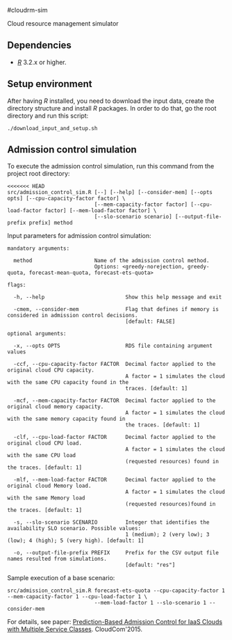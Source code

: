 #cloudrm-sim

Cloud resource management simulator

## Dependencies

- [*R*](https://cran.r-project.org/) 3.2.x or higher.

## Setup environment

After having *R* installed, you need to download the input data, create the directory structure
and install *R* packages. In order to do that, go the root directory and run this script:

```
./download_input_and_setup.sh
```

## Admission control simulation 

To execute the admission control simulation, run this command from the project root directory:

``` 
<<<<<<< HEAD
src/admission_control_sim.R [--] [--help] [--consider-mem] [--opts opts] [--cpu-capacity-factor factor] \
                            [--mem-capacity-factor factor] [--cpu-load-factor factor] [--mem-load-factor factor] \
                            [--slo-scenario scenario] [--output-file-prefix prefix] method
```

Input parameters for admission control simulation:
```
mandatory arguments:

  method                    Name of the admission control method.
                            Options: <greedy-norejection, greedy-quota, forecast-mean-quota, forecast-ets-quota>

flags:

  -h, --help                          Show this help message and exit

  -cmem, --consider-mem               Flag that defines if memory is considered in admission control decisions.
                                      [default: FALSE]

optional arguments:

  -x, --opts OPTS                     RDS file containing argument values
  
  -ccf, --cpu-capacity-factor FACTOR  Decimal factor applied to the original cloud CPU capacity.
                                      A factor = 1 simulates the cloud with the same CPU capacity found in the
                                      traces. [default: 1]
  
  -mcf, --mem-capacity-factor FACTOR  Decimal factor applied to the original cloud memory capacity.
                                      A factor = 1 simulates the cloud with the same memory capacity found in
                                      the traces. [default: 1]
  
  -clf, --cpu-load-factor FACTOR      Decimal factor applied to the original cloud CPU load.
                                      A factor = 1 simulates the cloud with the same CPU load
                                      (requested resources) found in the traces. [default: 1]
  
  -mlf, --mem-load-factor FACTOR      Decimal factor applied to the original cloud Memory load.
                                      A factor = 1 simulates the cloud with the same Memory load
                                      (requested resources)found in the traces. [default: 1]
  
  -s, --slo-scenario SCENARIO         Integer that identifies the availability SLO scenario. Possible values:
                                      1 (medium); 2 (very low); 3 (low); 4 (high); 5 (very high). [default: 1]
  
  -o, --output-file-prefix PREFIX     Prefix for the CSV output file names resulted from simulations.
                                      [default: "res"]
```

Sample execution of a base scenario:

```
src/admission_control_sim.R forecast-ets-quota --cpu-capacity-factor 1 --mem-capacity-factor 1 --cpu-load-factor 1 \
                            --mem-load-factor 1 --slo-scenario 1 --consider-mem
```

For details, see paper:
[Prediction-Based Admission Control for IaaS Clouds with Multiple Service Classes](http://ieeexplore.ieee.org/xpls/abs_all.jsp?arnumber=7396141). CloudCom'2015.


